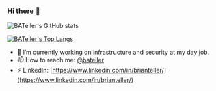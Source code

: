 ### Hi there 👋

<!--
**bateller/bateller** is a ✨ _special_ ✨ repository because its `README.md` (this file) appears on your GitHub profile.

Here are some ideas to get you started:

- 🔭 I’m currently working on ...
- 🌱 I’m currently learning ...
- 👯 I’m looking to collaborate on ...
- 🤔 I’m looking for help with ...
- 💬 Ask me about ...
- 📫 How to reach me: ...
- 😄 Pronouns: ...
- ⚡ Fun fact: ...
-->

![BATeller's GitHub stats](https://github-readme-stats.vercel.app/api?username=bateller&count_private=true&show_icons=true&include_all_commits=true&border_color=2e4058)

[![BATeller's Top Langs](https://github-readme-stats.vercel.app/api/top-langs/?username=bateller&count_private=true&show_icons=true&include_all_commits=true&border_color=2e4058&layout=compact)](https://github.com/anuraghazra/github-readme-stats)

- 🔭 I’m currently working on infrastructure and security at my day job.
- 📫 How to reach me: [@bateller](https://twitter.com/bateller)
- ⚡ LinkedIn: [https://www.linkedin.com/in/brianteller/](https://www.linkedin.com/in/brianteller/)

